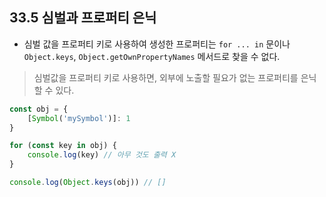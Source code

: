 ## 33.5 심벌과 프로퍼티 은닉

- 심벌 값을 프로퍼티 키로 사용하여 생성한 프로퍼티는 `for ... in` 문이나 `Object.keys`, `Object.getOwnPropertyNames` 메서드로 찾을 수 없다.

> 심벌값을 프로퍼티 키로 사용하면, 외부에 노출할 필요가 없는 프로퍼티를 은닉할 수 있다.

```js
const obj = {
    [Symbol('mySymbol')]: 1
}

for (const key in obj) {
    console.log(key) // 아무 것도 출력 X
}

console.log(Object.keys(obj)) // []
```